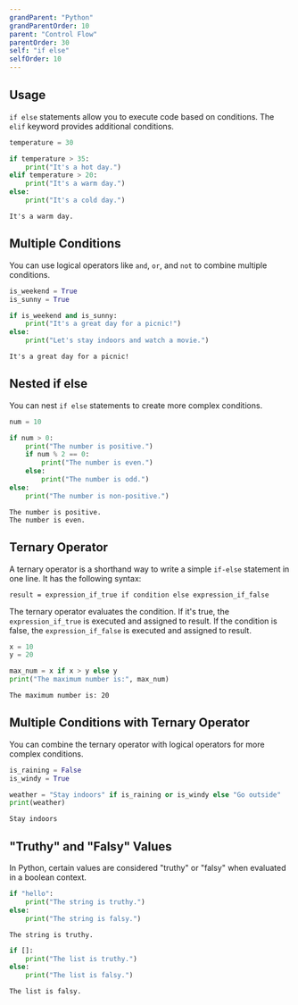 ```yaml
---
grandParent: "Python"
grandParentOrder: 10
parent: "Control Flow"
parentOrder: 30
self: "if else"
selfOrder: 10
---
```


## Usage
`if else` statements allow you to execute code based on conditions. The `elif` keyword provides additional conditions.

```python
temperature = 30
```

```python
if temperature > 35:
    print("It's a hot day.")
elif temperature > 20:
    print("It's a warm day.")
else:
    print("It's a cold day.")
```
```output
It's a warm day.
```

## Multiple Conditions
You can use logical operators like `and`, `or`, and `not` to combine multiple conditions.

```python
is_weekend = True
is_sunny = True
```

```python
if is_weekend and is_sunny:
    print("It's a great day for a picnic!")
else:
    print("Let's stay indoors and watch a movie.")
```
```output
It's a great day for a picnic!
```

## Nested if else
You can nest `if else` statements to create more complex conditions.

```python
num = 10
```

```python
if num > 0:
    print("The number is positive.")
    if num % 2 == 0:
        print("The number is even.")
    else:
        print("The number is odd.")
else:
    print("The number is non-positive.")
```
```output
The number is positive.
The number is even.
```

## Ternary Operator
A ternary operator is a shorthand way to write a simple `if-else` statement in one line. It has the following syntax:

`result = expression_if_true if condition else expression_if_false`

The ternary operator evaluates the condition. If it's true, the `expression_if_true` is executed and assigned to result. If the condition is false, the `expression_if_false` is executed and assigned to result.

```python
x = 10
y = 20
```

```python
max_num = x if x > y else y
print("The maximum number is:", max_num)
```
```output
The maximum number is: 20
```

## Multiple Conditions with Ternary Operator
You can combine the ternary operator with logical operators for more complex conditions.

```python
is_raining = False
is_windy = True
```

```python
weather = "Stay indoors" if is_raining or is_windy else "Go outside"
print(weather)
```
```output
Stay indoors
```

## "Truthy" and "Falsy" Values
In Python, certain values are considered "truthy" or "falsy" when evaluated in a boolean context.

```python
if "hello":
    print("The string is truthy.")
else:
    print("The string is falsy.")
```
```output
The string is truthy.
```

```python
if []:
    print("The list is truthy.")
else:
    print("The list is falsy.")
```
```output
The list is falsy.
```